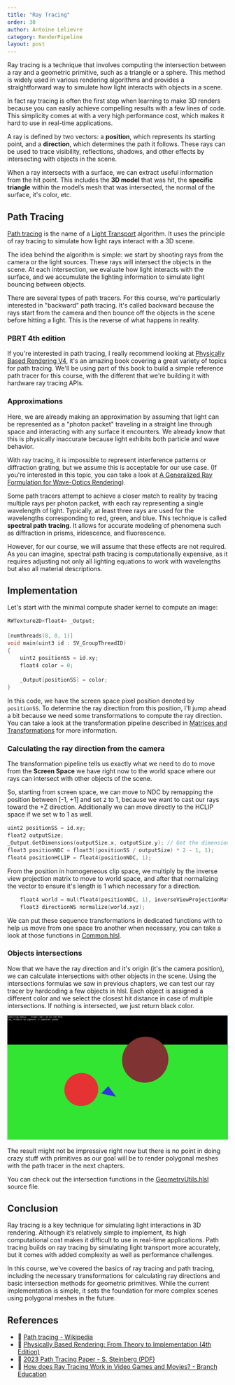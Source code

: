 ```yaml
---
title: "Ray Tracing"
order: 30
author: Antoine Lelievre
category: RenderPipeline 
layout: post
---
```


Ray tracing is a technique that involves computing the intersection between a ray and a geometric primitive, such as a triangle or a sphere. This method is widely used in various rendering algorithms and provides a straightforward way to simulate how light interacts with objects in a scene.

In fact ray tracing is often the first step when learning to make 3D renders because you can easily achieve compelling results with a few lines of code. This simplicity comes at with a very high performance cost, which makes it hard to use in real-time applications.

A ray is defined by two vectors: a **position**, which represents its starting point, and a **direction**, which determines the path it follows. These rays can be used to trace visibility, reflections, shadows, and other effects by intersecting with objects in the scene.

When a ray intersects with a surface, we can extract useful information from the hit point. This includes the **3D model** that was hit, the **specific triangle** within the model’s mesh that was intersected, the normal of the surface, it's color, etc.

## Path Tracing

[Path tracing](https://en.wikipedia.org/wiki/Path_tracing) is the name of a [Light Transport](https://en.wikipedia.org/wiki/Light_transport_theory) algorithm. It uses the principle of ray tracing to simulate how light rays interact with a 3D scene.

The idea behind the algorithm is simple: we start by shooting rays from the camera or the light sources. These rays will intersect the objects in the scene. At each intersection, we evaluate how light interacts with the surface, and we accumulate the lighting information to simulate light bouncing between objects.

There are several types of path tracers. For this course, we're particularly interested in "backward" path tracing. It's called backward because the rays start from the camera and then bounce off the objects in the scene before hitting a light. This is the reverse of what happens in reality.

### PBRT 4th edition

If you're interested in path tracing, I really recommend looking at [Physically Based Rendering V4](https://pbr-book.org/4ed/contents), it's an amazing book covering a great variety of topics for path tracing. We'll be using part of this book to build a simple reference path tracer for this course, with the different that we're building it with hardware ray tracing APIs.

### Approximations

Here, we are already making an approximation by assuming that light can be represented as a "photon packet" traveling in a straight line through space and interacting with any surface it encounters. We already know that this is physically inaccurate because light exhibits both particle and wave behavior.  

With ray tracing, it is impossible to represent interference patterns or diffraction grating, but we assume this is acceptable for our use case. (If you're interested in this topic, you can take a look at [A Generalized Ray Formulation for Wave-Optics Rendering](https://ssteinberg.xyz/2023rtplt/2023_rtplt.pdf)).

Some path tracers attempt to achieve a closer match to reality by tracing multiple rays per photon packet, with each ray representing a single wavelength of light. Typically, at least three rays are used for the wavelengths corresponding to red, green, and blue. This technique is called **spectral path tracing**. It allows for accurate modeling of phenomena such as diffraction in prisms, iridescence, and fluorescence.

However, for our course, we will assume that these effects are not required. As you can imagine, spectral path tracing is computationally expensive, as it requires adjusting not only all lighting equations to work with wavelengths but also all material descriptions.

## Implementation

Let's start with the minimal compute shader kernel to compute an image:

```c
RWTexture2D<float4> _Output;

[numthreads(8, 8, 1)]
void main(uint3 id : SV_GroupThreadID)
{
    uint2 positionSS = id.xy;
    float4 color = 0;

    _Output[positionSS] = color;
}
```

In this code, we have the screen space pixel position denoted by `positionSS`. To determine the ray direction from this position, I'll jump ahead a bit because we need some transformations to compute the ray direction. You can take a look at the transformation pipeline described in [Matrices and Transformations](MatricesAndTransformations.md) for more information.

### Calculating the ray direction from the camera

The transformation pipeline tells us exactly what we need to do to move from the **Screen Space** we have right now to the world space where our rays can intersect with other objects of the scene.

So, starting from screen space, we can move to NDC by remapping the position between [-1, +1] and set z to 1, because we want to cast our rays toward the +Z direction. Additionally we can move directly to the HCLIP space if we set w to 1 as well.

```c
uint2 positionSS = id.xy;
float2 outputSize;
_Output.GetDimensions(outputSize.x, outputSize.y); // Get the dimension of the output to remap the screen position.
float3 positionNDC = float3((positionSS / outputSize) * 2 - 1, 1);
float4 positionHCLIP = float4(positionNDC, 1);
```

From the position in homogeneous clip space, we multiply by the inverse view projection matrix to move to world space, and after that normalizing the vector to ensure it's length is 1 which necessary for a direction.

```c
    float4 world = mul(float4(positionNDC, 1), inverseViewProjectionMatrix);
    float3 directionWS normalize(world.xyz);
```

We can put these sequence transformations in dedicated functions with to help us move from one space tro another when necessary, you can take a look at those functions in [Common.hlsl](https://github.com/alelievr/Modern-Rendering-Introduction/blob/master/ModernRenderer/assets/shaders/Common.hlsl).

### Objects intersections

Now that we have the ray direction and it's origin (it's the camera position), we can calculate intersections with other objects in the scene. Using the intersections formulas we saw in previous chapters, we can test our ray tracer by hardcoding a few objects in hlsl. Each object is assigned a different color and we select the closest hit distance in case of multiple intersections. If nothing is intersected, we just return black color.

![](../assets/Recordings/Hardcoded%20Scene%2000.png)

The result might not be impressive right now but there is no point in doing crazy stuff with primitives as our goal will be to render polygonal meshes with the path tracer in the next chapters.

You can check out the intersection functions in the [GeometryUtils.hlsl](https://github.com/alelievr/Modern-Rendering-Introduction/blob/master/ModernRenderer/assets/shaders/GeometryUtils.hlsl) source file.

## Conclusion

Ray tracing is a key technique for simulating light interactions in 3D rendering. Although it’s relatively simple to implement, its high computational cost makes it difficult to use in real-time applications. Path tracing builds on ray tracing by simulating light transport more accurately, but it comes with added complexity as well as performance challenges.

In this course, we've covered the basics of ray tracing and path tracing, including the necessary transformations for calculating ray directions and basic intersection methods for geometric primitives. While the current implementation is simple, it sets the foundation for more complex scenes using polygonal meshes in the future.

## References

- 📄 [Path tracing - Wikipedia](https://en.wikipedia.org/wiki/Path_tracing)
- 📄 [Physically Based Rendering: From Theory to Implementation (4th Edition)](https://pbr-book.org/4ed/contents)
- 📄 [2023 Path Tracing Paper - S. Steinberg (PDF)](https://ssteinberg.xyz/2023rtplt/2023_rtplt.pdf)
- 🎥 [How does Ray Tracing Work in Video Games and Movies? - Branch Education](https://www.youtube.com/watch?v=iOlehM5kNSk)
